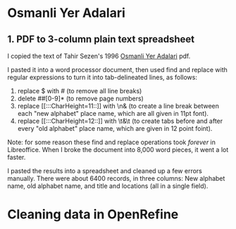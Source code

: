 # Osmanli Yer Adalari

## 1. PDF to 3-column plain text spreadsheet

I copied the text of Tahir Sezen's 1996 [Osmanli Yer Adalari](http://www.os-ar.com/osmanli_yer_isimleri.pdf) pdf.

I pasted it into a word processor document, then used find and replace with regular expressions to turn it into tab-delineated lines, as follows:

1. replace $ with # (to remove all line breaks)
2. delete ##[0-9]* (to remove page numbers)
3. replace [[:::CharHeight=11::]] with \n& (to create a line break between each "new alphabet" place name, which are all given in 11pt font).
4. replace [[:::CharHeight=12::]] with \t&\t (to create tabs before and after every "old alphabet" place name, which are given in 12 point foint).

Note: for some reason these find and replace operations took _forever_ in Libreoffice. When I broke the document into 8,000 word pieces, it went a lot faster.

I pasted the results into a spreadsheet and cleaned up a few errors manually. There were about 6400 records, in three columns: New alphabet name, old alphabet name, and title and locations (all in a single field).

# Cleaning data in OpenRefine

